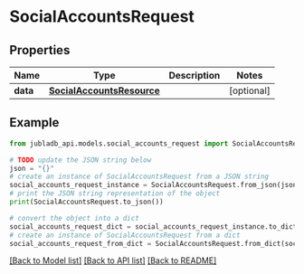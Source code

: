 # SocialAccountsRequest


## Properties

Name | Type | Description | Notes
------------ | ------------- | ------------- | -------------
**data** | [**SocialAccountsResource**](SocialAccountsResource.md) |  | [optional] 

## Example

```python
from jubladb_api.models.social_accounts_request import SocialAccountsRequest

# TODO update the JSON string below
json = "{}"
# create an instance of SocialAccountsRequest from a JSON string
social_accounts_request_instance = SocialAccountsRequest.from_json(json)
# print the JSON string representation of the object
print(SocialAccountsRequest.to_json())

# convert the object into a dict
social_accounts_request_dict = social_accounts_request_instance.to_dict()
# create an instance of SocialAccountsRequest from a dict
social_accounts_request_from_dict = SocialAccountsRequest.from_dict(social_accounts_request_dict)
```
[[Back to Model list]](../README.md#documentation-for-models) [[Back to API list]](../README.md#documentation-for-api-endpoints) [[Back to README]](../README.md)


